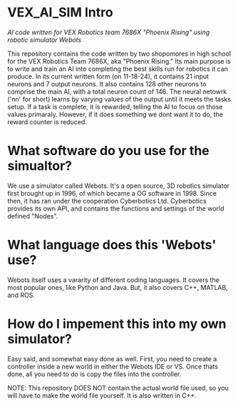 # VEX_AI_SIM Intro
*AI code written for VEX Robotics team 7686X "Phoenix Rising" using robotic simulator Webots*

This repository contains the code written by two shopomores in high school for the VEX Robotics Team 7686X, aka "Phoenix Rising."
Its main purpose is to write and train an AI into completing the best skills run for robotics it can produce.
In its current written form (on 11-18-24), it contains 21 input neurons and 7 output neurons.
It also contains 128 other neurons to comprise the main AI, with a total neuron count of 146.
The neural netowrk ('nn' for short) learns by varying values of the output until it meets the tasks setup.
If a task is complete, it is rewarded, telling the AI to focus on those values primaraly.
However, if it does something we dont want it to do, the reward counter is reduced.

# What software do you use for the simualtor?
We use a simulator called Webots.
It's a open source, 3D robotics simulator first brought up in 1996, of which became a OG software in 1998.
Since then, it has ran under the cooperation Cyberbotics Ltd.
Cyberbotics provides its own API, and contains the functions and settings of the world defined "Nodes".

# What language does this 'Webots' use?
Webots itself uses a vararity of different coding languages.
It covers the most popular ones, like Python and Java.
But, it also covers C++, MATLAB, and ROS.

# How do I impement this into my own simulator?
Easy said, and somewhat easy done as well.
First, you need to create a controller inside a new world in either the Webots IDE or VS.
Once thats done, all you need to do is copy the files into the controller.

NOTE: This repository DOES NOT contain the actual world file used, so you will have to make the world file yourself.
It is also written in C++.
